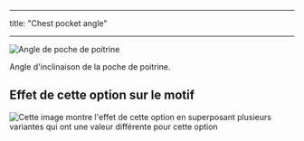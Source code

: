- - -
title: "Chest pocket angle"
- - -

![Angle de poche de poitrine](chestpocketangle.svg)

Angle d'inclinaison de la poche de poitrine.

## Effet de cette option sur le motif

![Cette image montre l'effet de cette option en superposant plusieurs variantes qui ont une valeur différente pour cette option](jaeger_chestpocketangle_sample.svg "Effect of this option on the pattern")

